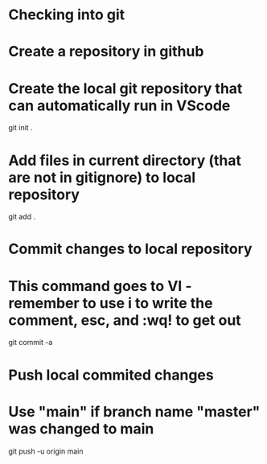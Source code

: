 # Checking into git
# Create a repository in github

# Create the local git repository that can automatically run in VScode
git init .

# Add files in current directory (that are not in gitignore) to local repository
git add .

# Commit changes to local repository
# This command goes to VI - remember to use i to write the comment, esc, and :wq! to get out
git commit -a

# Push local commited changes 
# Use "main" if branch name "master" was changed to main
git push -u origin main